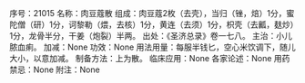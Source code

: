 序号：21015
名称：肉豆蔻散
组成：肉豆蔻2枚（去壳），当归（锉，焙）1分，蜜陀僧（研）1分，诃黎勒（煨，去核）1分，黄连（去须）1分，枳壳（去瓤，麸炒）1分，龙骨半分，干姜（炮裂）半两。
出处：《圣济总录》卷一七八。
主治：小儿脓血痢。
加减：None
功效：None
用法用量：每服半钱匕，空心米饮调下，随儿大小，以意加减。
制备方法：上为散。
临床应用：None
各家论述：None
用药禁忌：None
附注：None
